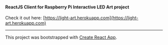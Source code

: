 #### ReactJS Client for Raspberry Pi Interactive LED Art project

Check it out here:
[https://light-art.herokuapp.com](https://light-art.herokuapp.com)



----
This project was bootstrapped with [Create React App](https://github.com/facebookincubator/create-react-app).
